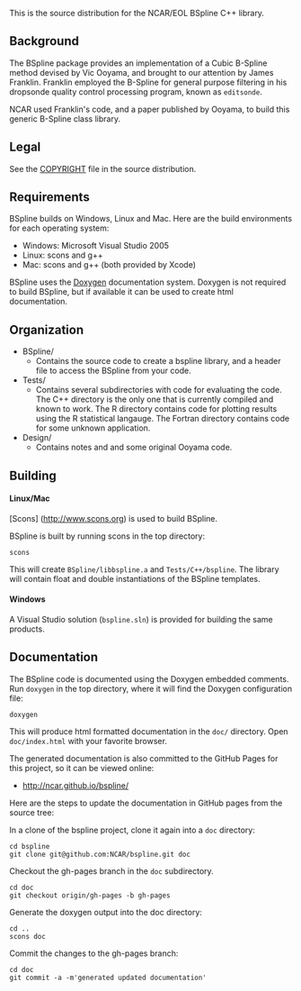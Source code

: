 This is the source distribution for the NCAR/EOL BSpline C++ library. 

## Background

The BSpline package provides an implementation of a Cubic B-Spline method
devised by Vic Ooyama, and brought to our attention by James
Franklin. Franklin employed the B-Spline for general purpose filtering in
his dropsonde quality control processing program, known as `editsonde`.

NCAR used Franklin's code, and a paper published by Ooyama, to build this
generic B-Spline class library.

## Legal

See the [COPYRIGHT](./COPYRIGHT) file in the source distribution.

## Requirements

BSpline builds on Windows, Linux and Mac. Here are the build environments
for each operating system:

 * Windows: Microsoft Visual Studio 2005
 * Linux: scons and g++
 * Mac: scons and g++ (both provided by Xcode)

BSpline uses the [Doxygen](www.doxygen.org) documentation system. Doxygen
is not required to build BSpline, but if available it can be used to create
html documentation.

## Organization

 * BSpline/
   * Contains the source code to create a bspline library, and a header file to access the BSpline from your code.
 * Tests/
   * Contains several subdirectories with code for evaluating
      the code. The C++ directory is the only one that is currently compiled
      and known to work. The R directory contains code for plotting
      results using the R statistical langauge. The Fortran directory contains
      code for some unknown application.
 * Design/
   * Contains notes and and some original Ooyama code.

## Building

#### Linux/Mac

[Scons] (http://www.scons.org) is used to build BSpline.

BSpline is built by running scons in the top directory:

```
scons
```

This will create `BSpline/libbspline.a` and `Tests/C++/bspline`. The library 
will contain float and double instantiations of the BSpline
templates.

#### Windows

A Visual Studio solution (`bspline.sln`) is provided for building the
same products.

## Documentation

The BSpline code is documented using the Doxygen embedded comments.  Run
`doxygen` in the top directory, where it will find the Doxygen
configuration file:

```
doxygen
```
   
This will produce html formatted documentation in the `doc/` directory.
Open `doc/index.html` with your favorite browser.

The generated documentation is also committed to the GitHub Pages for this
project, so it can be viewed online:

 * http://ncar.github.io/bspline/

Here are the steps to update the documentation in GitHub pages from the
source tree:

In a clone of the bspline project, clone it again into a `doc` directory:

```
cd bspline
git clone git@github.com:NCAR/bspline.git doc
```

Checkout the gh-pages branch in the `doc` subdirectory.

```
cd doc
git checkout origin/gh-pages -b gh-pages
```

Generate the doxygen output into the doc directory:

```
cd ..
scons doc
```

Commit the changes to the gh-pages branch:

```
cd doc
git commit -a -m'generated updated documentation'
```
